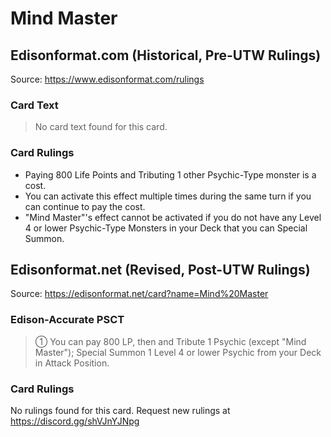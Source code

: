 # Mind Master

## Edisonformat.com (Historical, Pre-UTW Rulings)

Source: https://www.edisonformat.com/rulings

### Card Text

> No card text found for this card.

### Card Rulings

*   Paying 800 Life Points and Tributing 1 other Psychic-Type monster is a cost.
*   You can activate this effect multiple times during the same turn if you can continue to pay the cost.
*   "Mind Master"'s effect cannot be activated if you do not have any Level 4 or lower Psychic-Type Monsters in your Deck that you can Special Summon.

## Edisonformat.net (Revised, Post-UTW Rulings)

Source: https://edisonformat.net/card?name=Mind%20Master

### Edison-Accurate PSCT

> ① You can pay 800 LP, then and Tribute 1 Psychic (except "Mind Master"); Special Summon 1 Level 4 or lower Psychic from your Deck in Attack Position.

### Card Rulings

No rulings found for this card. Request new rulings at https://discord.gg/shVJnYJNpg
            